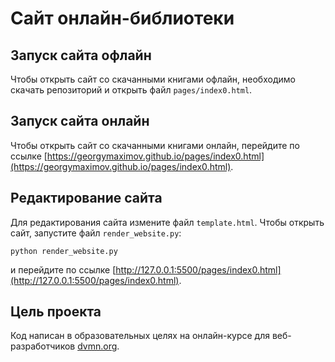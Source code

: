 # Сайт онлайн-библиотеки

## Запуск сайта офлайн

Чтобы открыть сайт со скачанными книгами офлайн, необходимо скачать репозиторий и открыть файл `pages/index0.html`.

## Запуск сайта онлайн

Чтобы открыть сайт со скачанными книгами онлайн, перейдите по ссылке [https://georgymaximov.github.io/pages/index0.html](https://georgymaximov.github.io/pages/index0.html).

## Редактирование сайта

Для редактирования сайта измените файл `template.html`. Чтобы открыть сайт, запустите файл `render_website.py`:

```
python render_website.py
```

и перейдите по ссылке [http://127.0.0.1:5500/pages/index0.html](http://127.0.0.1:5500/pages/index0.html).

## Цель проекта

Код написан в образовательных целях на онлайн-курсе для веб-разработчиков [dvmn.org](https://dvmn.org).
